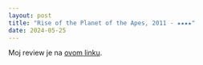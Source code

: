```yaml
---
layout: post
title: "Rise of the Planet of the Apes, 2011 - ★★★★"
date: 2024-05-25
---
```


Moj review je na [ovom linku](https://letterboxd.com/pavlesap/film/rise-of-the-planet-of-the-apes/).
